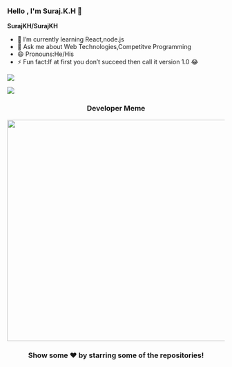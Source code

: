 ### Hello , I'm Suraj.K.H 👋


**SurajKH/SurajKH** 

- 🌱 I’m currently learning React,node.js
- 💬 Ask me about Web Technologies,Competitve Programming
-  😄 Pronouns:He/His
-  ⚡ Fun fact:If at first you don’t succeed then call it version 1.0 😂




![](https://github-readme-stats.vercel.app/api?username=SurajKH&&show_icons=true&title_color=ffffff&icon_color=bb2acf&text_color=daf7dc&bg_color=151515)<br/>

![](https://github-readme-stats.vercel.app/api/top-langs/?username=SurajKH&theme=flag-india&hide_border=true&include_all_commits=false&count_private=false&layout=compact)
<div align="center">
  
### Developer Meme
<img src="https://random-memer.herokuapp.com/" width="512px"/>  

### Show some ❤️ by starring some of the repositories!

</div>

<!--
**SurajKH/SurajKH** is a ✨ _special_ ✨ repository because its `README.md` (this file) appears on your GitHub profile.

Here are some ideas to get you started:

- 🔭 I’m currently working on ...
- 🌱 I’m currently learning React,node.js
- 👯 I’m looking to collaborate on ...
- 🤔 I’m looking for help with ...
- 💬 Ask me about ...
- 📫 How to reach me: ...
- 😄 Pronouns: ...
- ⚡ Fun fact: ...
-->

